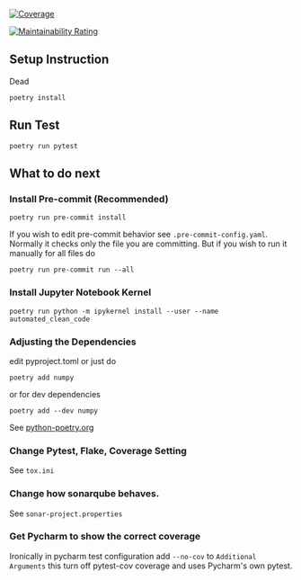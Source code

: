 [![Coverage](https://sonarcloud.io/api/project_badges/measure?project=u6280154_automated-clean-code&metric=coverage)](https://sonarcloud.io/summary/new_code?id=u6280154_automated-clean-code)

[![Maintainability Rating](https://sonarcloud.io/api/project_badges/measure?project=u6280154_automated-clean-code&metric=sqale_rating)](https://sonarcloud.io/summary/new_code?id=u6280154_automated-clean-code)

## Setup Instruction
Dead
```
poetry install
```

## Run Test
```
poetry run pytest
```

## What to do next

### Install Pre-commit (Recommended)
```
poetry run pre-commit install
```
If you wish to edit pre-commit behavior see ```.pre-commit-config.yaml```.
Normally it checks only the file you are committing. But if you wish to run it manually for all files do
```
poetry run pre-commit run --all
```

### Install Jupyter Notebook Kernel
```
poetry run python -m ipykernel install --user --name automated_clean_code
```

### Adjusting the Dependencies
edit pyproject.toml or just do
```
poetry add numpy
```
or for dev dependencies
```
poetry add --dev numpy
```
See [python-poetry.org](https://python-poetry.org/)

### Change Pytest, Flake, Coverage Setting
See ```tox.ini```

### Change how sonarqube behaves.
See ```sonar-project.properties```

### Get Pycharm to show the correct coverage
Ironically in pycharm test configuration add `--no-cov` to `Additional Arguments` this turn off pytest-cov coverage and uses Pycharm's own pytest.
